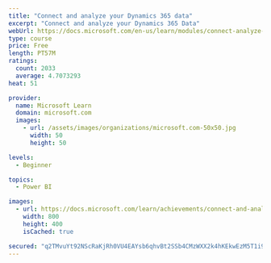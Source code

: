```yaml
---
title: "Connect and analyze your Dynamics 365 data​"
excerpt: "Connect and analyze your Dynamics 365 Data​"
webUrl: https://docs.microsoft.com/en-us/learn/modules/connect-analyze-dynamics-365-data/
type: course
price: Free
length: PT57M
ratings:
  count: 2033
  average: 4.7073293
heat: 51

provider:
  name: Microsoft Learn
  domain: microsoft.com
  images:
    - url: /assets/images/organizations/microsoft.com-50x50.jpg
      width: 50
      height: 50

levels:
  - Beginner

topics:
  - Power BI

images:
  - url: https://docs.microsoft.com/learn/achievements/connect-and-analyze-your-microsoft-dynamics-365-data-social.png
    width: 800
    height: 400
    isCached: true

secured: "q2TMvuYt92NScRaKjRh0VU4EAYsb6qhvBt2SSb4CMzWXX2k4hKEkwEzM5T1i9nlFq2Dv7O8ckJpwvRWXxcWfscWBl04J15r3+8oWNv7LuqOBJ2Of193cB9ljrJHb7odSTuX+7B5HtCO5WM+I8OjxyrfuTZ0UI5yqQbkJYOT2qfhC5JxprD6IwSxumHfOAvd7/UiyO4BZkEdbxq5GhnrrgDs5F3zGE5nD4sP8wkBWage/XVyRwCgLxz4++cQLgNWsja7Vs1AwcYzkgOySr08OAFcI97Ij7J4B+DpyOOr28jmozvh1uojqdtI1CyUwNtNrk9jMthxOE25+k/VIvyOVRIW2tS8sFiThO4pzKd9XbDBQHIz3iyijJJpdkN0SKpYoyJPL/4F7eZ9UEsjL6UgS8lrqsHjlkgr+ScLqM9bBkzY=;n3jRy4KUqorklJ30HOB2cg=="
---
```


